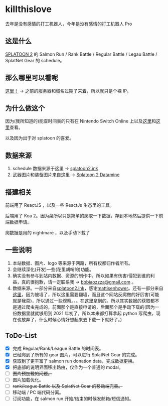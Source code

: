 # killthislove

去年是没有感情的打工机器人，今年是没有感情的打工机器人 Pro

## 这是什么

[SPLATOON 2](https://splatoon.nintendo.com/) 的 Salmon Run / Rank Battle / Regular Battle / Legau Battle / SplatNet Gear 的 schedule。

## 那么哪里可以看呢

[这里！](http://47.103.13.83/) -> 之前的服务器和域名过期了来着，所以就只是个裸 IP。

## 为什么做这个

因为(我所知道的)能查时间表的只有在 Nintendo Switch Online 上以及[这里](https://splatoon2.ink/)和[这里](https://content.oatmealdome.me/bcat/salmon_run)查看。

以及因为出于对 splatoon 的喜爱。

## 数据来源

1. schedule 数据来源于这里 -> [splatoon2.ink](https://splatoon2.ink/)
2. 武器图片和装备图片来自这里 -> [Splatoon 2 Datamine](https://leanny.github.io/splat2/en_files.html)

## 搭建相关

前端用了 ReactJS ，以及一些 ReactJs 生态里的工具。

后端用了 Koa 2。<del>因为菜所以</del>只是简单的爬取一下数据，存到本地然后提供一下前端数据申请。

爬数据是用的 nightmare ，以及手动下载了

## 一些说明

1. 本站数据、图片、logo 等来源于网路，所有权都归作者所有。
2. 会继续深化(开发)一些(花里胡哨的)功能。
3. 确实没有参与到站内数据、资源的制作中，所以如果有伤害/侵犯到谁的利益，真的很抱歉，请一定联系我 -> bbbiaozzza@gmail.com 。
4. 数据来源。一部分来自[splatoon2.ink](https://splatoon2.ink/)，感谢[mattisenhower](https://twitter.com/mattisenhower)。还有一部分来自[这里](https://content.oatmealdome.me/bcat/salmon_run)，因为被墙了，所以这里需要翻墙，而且这个网站反爬做的好厉害(可能就是我菜)，所以通过一些观察。。。在[这里](https://github.com/Leanny/leanny.github.io)拿到的。所以其实数据的获取都不是通过爬虫完成的，前面那个是直接申请的，后面那个是手动下载的(因为一份数据里就就够用到 2021 年初了，所以本来都打算拿起 python 写爬虫，现在也放弃了，什么时候心情好想起来去下载一下就好了。)

## ToDo-List

- [x] 完成 Regular/Rank/League Battle 的时间表。
- [x] 已经爬到了所有的 gear 图片，可以进行 SplatNet Gear 的完成。
- [x] 获取到了更丰富了 salmon run donation data，完成数据更换。
- [x] 把底部的说明界面移出路由，仅作为一个普通的 modal。
- [ ] ~~图片预加载的问题。~~
- [ ] 图片加载优化。
- [ ] ~~rank/league Battle 以及 SplatNet Gear 的移动端完善。~~
- [ ] 移动端 / PC 端代码分离。
- [ ] 订阅功能，在 salmon run 开始/结束的时候发邮箱/短信通知。
